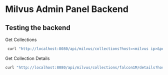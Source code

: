 # Milvus Admin Panel Backend

## Testing the backend
Get Collections
```bash
 curl "http://localhost:8080/api/milvus/collections?host=<milvus ip>&port=19530"
```

Get Collection Details
```bash
curl "http://localhost:8080/api/milvus/collections/falcon1M/details?host=172.28.50.116&port=19530"
```